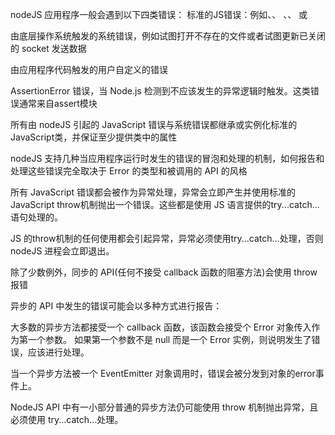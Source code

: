 nodeJS 应用程序一般会遇到以下四类错误：
标准的JS错误：例如<EvalError>、<SyntaxError>、<RangeError> 、<ReferenceError>、<TypeError> 或<URIError>

由底层操作系统触发的系统错误，例如试图打开不存在的文件或者试图更新已关闭的 socket 发送数据

由应用程序代码触发的用户自定义的错误

AssertionError 错误，当 Node.js 检测到不应该发生的异常逻辑时触发。这类错误通常来自assert模块

所有由 nodeJS 引起的 JavaScript 错误与系统错误都继承或实例化标准的 JavaScript<Error>类，并保证至少提供类中的属性

nodeJS 支持几种当应用程序运行时发生的错误的冒泡和处理的机制，如何报告和处理这些错误完全取决于 Error 的类型和被调用的 API 的风格

所有 JavaScript 错误都会被作为异常处理，异常会立即产生并使用标准的 JavaScript throw机制抛出一个错误。这些都是使用 JS 语言提供的try...catch...语句处理的。

JS 的throw机制的任何使用都会引起异常，异常必须使用try...catch...处理，否则 nodeJS 进程会立即退出。

除了少数例外，同步的 API(任何不接受 callback 函数的阻塞方法)会使用 throw 报错

异步的 API 中发生的错误可能会以多种方式进行报告：

大多数的异步方法都接受一个 callback 函数，该函数会接受个 Error 对象传入作为第一个参数。 如果第一个参数不是 null 而是一个 Error 实例，则说明发生了错误，应该进行处理。

当一个异步方法被一个 EventEmitter 对象调用时，错误会被分发到对象的error事件上。

NodeJS API 中有一小部分普通的异步方法仍可能使用 throw 机制抛出异常，且必须使用 try...catch...处理。